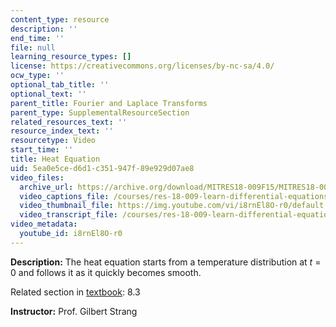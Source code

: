```yaml
---
content_type: resource
description: ''
end_time: ''
file: null
learning_resource_types: []
license: https://creativecommons.org/licenses/by-nc-sa/4.0/
ocw_type: ''
optional_tab_title: ''
optional_text: ''
parent_title: Fourier and Laplace Transforms
parent_type: SupplementalResourceSection
related_resources_text: ''
resource_index_text: ''
resourcetype: Video
start_time: ''
title: Heat Equation
uid: 5ea0e5ce-d6d1-c351-947f-89e929d07ae8
video_files:
  archive_url: https://archive.org/download/MITRES18-009F15/MITRES18-009F15_8_3_HeatEquation_300k.mp4
  video_captions_file: /courses/res-18-009-learn-differential-equations-up-close-with-gilbert-strang-and-cleve-moler-fall-2015/190d35dac2e25bbfb7ce52ff7a3f09c9_i8rnEl8O-r0.vtt
  video_thumbnail_file: https://img.youtube.com/vi/i8rnEl8O-r0/default.jpg
  video_transcript_file: /courses/res-18-009-learn-differential-equations-up-close-with-gilbert-strang-and-cleve-moler-fall-2015/e4e2ce3d370619e134602d15ae69e68f_i8rnEl8O-r0.pdf
video_metadata:
  youtube_id: i8rnEl8O-r0
---
```


**Description:** The heat equation starts from a temperature distribution at _t_ = 0 and follows it as it quickly becomes smooth.

Related section in [textbook](http://www-math.mit.edu/~gs/dela/): 8.3

**Instructor:** Prof. Gilbert Strang


